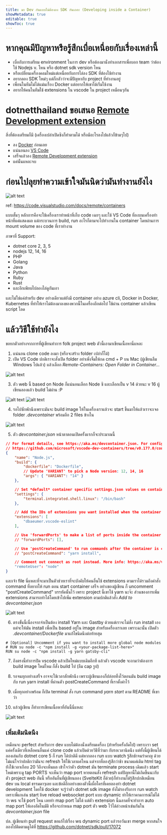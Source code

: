 ```yaml
---
title: มา Dev กันแบบไม่ต้องลง SDK กันเถอะ (Developing inside a Container) 
showMetadata: true
editable: true
showToc: true
---
```




# หากคุณมีปัญหาหรือรู้สึกเบื่อเหนื่อยกับเรื่องเหล่านี้

- เบื่อกับการเตรียม environment ในการ dev หรือต้องมานั่งทำเอกสารเพื่อบอก team ว่าต้องใช้ Nodejs v. ไหน หรือ dotnet sdk version ไหน
- หรือเปลี่ยนเครื่องคอมใหม่แต่เหนื่อยกับการไล่ลง SDK ที่ต้องใช้ทำงาน
- อยากลอง SDK ใหม่ๆ แต่ก็กลัวว่าจะมีปัญหากับ project ที่ทำงานอยู่
- เพื่อนในทีมไม่ได้แม่นเรื่อง Docker แต่อยากให้เขาได้เริ่มใช้งาน
- อยากให้คนในทีมใช้ extensions ใน vscode ใน project เหมือนๆกัน

# dotnetthailand ขอเสนอ [Remote Development extension](https://marketplace.visualstudio.com/items?itemName=ms-vscode-remote.vscode-remote-extensionpack)

สิ่งที่ต้องเตรียมก็มี (เครื่องเปล่าเปิดซิงก็ทำตามได้ หรือมีอะไรลงไปแล้วก็ข้ามๆไป)

- ลง [Docker](https://docs.docker.com/get-docker/) ก่อนเลย
- แน่นอนลง [VS Code](https://code.visualstudio.com/download)
- เสร็จแล้วลง [Remote Development extension](https://marketplace.visualstudio.com/items?itemName=ms-vscode-remote.vscode-remote-extensionpack)
- แค่นั้นแหละจบ

# ก่อนไปลุยทำความเข้าใจมันนิดว่ามันทำงานยังไง

![alt text][architecture]

ref: https://code.visualstudio.com/docs/remote/containers

แบบสั้นๆ หลักการคือจะใช้เครื่องเราทำหน้าที่เก็บ code เฉยๆ และใช้ VS Code ที่ลงบนเครื่องทำหน้าที่แค่แสดงผล แต่กระบวนการ build, run อะไรก็ตามจะไปทำงานใน container โดยผ่านการ mount volume ของ code ที่เราทำงาน

ภาษาที่ Support:

- dotnet core 2, 3, 5
- nodejs 12, 14, 16
- PHP
- Golang
- Java
- Python
- Ruby
- Rust
- และอีกเพียบไปลองไล่ดูกันเอา

และไม่ใช่แค่สำหรับ dev อย่างเดียวแต่ยังมี container อย่าง azure cli, Docker in Docker, Kubernetes ที่ทำให้เราไม่ต้องมาลงของพวกนี้ในเครื่องอีกต่อไป ใช้ผ่าน container แล้วเขียน script โลด

# แล้ววิธีใช้ทำยังไง

ขอยกตัวอย่างจากการที่ผู้เขียนทำการ folk project web ตัวนี้เอามาเขียนเนื้อหานี่แหละ

1. แน่นอน clone code ลงมา (หรือจะสร้าง folder เปล่าก็ได้)
2. เปิด VS Code ปกติเราจะสั่งเปิด folder อย่าเพิ่งจิ้มให้กด cmd + P บน Mac (ผู้เขียนลืม Windows ไปแล้ว) แล้วเลือก *Remote-Containers: Open Folder in Container...*

![alt text][open]

3. ตัว web นี้ based on Node ก็แน่นอนเลือก Node ซิ และเลือกเป็น v 14 ด้วยนะ v 16 ผู้เขียนลองแล้ว build ไม่ผ่าน :P

![alt text][selectNode]
![alt text][v14]

4. รอไปซักพักนึงเพราะมันจะ build image ให้ในเครื่องเราแล้วจะ start ขึ้นมาให้แล้วเราจะเจอ folder *.devcontainer* พร้อมอีก 2 files ข้างใน

![alt text][devcontainer]

5. ตัว *devcontainer.json* หน้าตาตอนเปิดครั้งแรกก็จะประมาณนี้

```json
// For format details, see https://aka.ms/devcontainer.json. For config options, see the README at:
// https://github.com/microsoft/vscode-dev-containers/tree/v0.177.0/containers/javascript-node
{
	"name": "Node.js",
	"build": {
		"dockerfile": "Dockerfile",
		// Update 'VARIANT' to pick a Node version: 12, 14, 16
		"args": { "VARIANT": "14" }
	},

	// Set *default* container specific settings.json values on container create.
	"settings": { 
		"terminal.integrated.shell.linux": "/bin/bash"
	},

	// Add the IDs of extensions you want installed when the container is created.
	"extensions": [
		"dbaeumer.vscode-eslint"
	],

	// Use 'forwardPorts' to make a list of ports inside the container available locally.
	// "forwardPorts": [],

	// Use 'postCreateCommand' to run commands after the container is created.
	// "postCreateCommand": "yarn install",

	// Comment out connect as root instead. More info: https://aka.ms/vscode-remote/containers/non-root.
	"remoteUser": "node"
}
```

และเจ้า file นี่แหละที่จะมาเป็นตัวช่วยเราที่จะบังคับให้คนอื่นใช้ extensions ตามเราได้รวมถึงคำสั่ง command ที่อยากให้ run ตอน start container เสร็จ อย่างของผู้เขียน ก็ uncomment "postCreateCommand" บรรทัดนั้นไว้ เพราะ project นี้เขาใช้ yarn นะจ๊ะ ส่วนของการเพิ่ม extensions สามารถทำได้โดยเข้าไปเพิ่ม extension ตามปกติแล้วสั่ง *Add to devcontainer.json*

![alt text][saveextension]

6. ตรงขั้นนี้เนื่องจากจำเป็นต้อง install Yarn และ Gastby ด้วยแต่เราจะไม่สั่ง run install เองแต่จะให้มัน install เพื่อเป็น based อยู่ใน image สำหรับเครื่องเราเลย เพราะฉะนั้น เปิดตัว *.devcontainer/Dockerfile* มาแก้ไขนิดนึงต่อท้ายสุด

```
# [Optional] Uncomment if you want to install more global node modules
# RUN su node -c "npm install -g <your-package-list-here>"
RUN su node -c "npm install -g yarn gatsby-cli"
```
7. ถึงตรงนี้ทำการปิด vscode แล้วเปิดใหม่แบบเดิมอีกที แล้วตัว vscode จะถามว่าต้องการ build image ใหม่ไหม ก็สั่ง build ไป (ลืม cap รูป)

8. รอจนทุกอย่างเสร็จ อาจจะใช้เวลาสักพักนึง เพราะผู้เขียนเองก็ปล่อยทิ้งไว้ตอนมัน build image กับ run yarn install ที่ผ่านตัว postCreateCommand ที่เราตั้งค่าไว้

9. เมื่อทุกอย่างพร้อม ก็เปิด terminal สั่ง run command *yarn start* ตาม README ที่เขาว่า

10. แล้วผู้เขียน ก็ทำการเขียนเนื้อหาที่อันนี้นี่แหละ

![alt text][done]

## เพิ่มเติมนิดนึง

เหมือนจะ perfect สำหรับการ dev แบบไม่ต้องนั่งเตรียมเครื่อง (สำหรับครั้งถัดไป) เพราะเรา set แค่ครั้งเดียวที่เหลือคนอื่นแค่ clone code แล้วเปิดด้วยวิธีที่ว่ามา กับรอเวลานิดนึง แต่ทั้งนี้ผู้เขียนได้ลองเล่นกับ dotnet core 5 ก็ run ได้ปกติดี แต่หากลอง run แบบ watch รู้สึกช้าจนรำคาญ ด้วยไม่แน่ใจว่าปกติกว่ามันจะ refresh ให้ใช้เวลาแค่ไหน แต่จากที่ลองรู้สึกว่าช้า ขนาดแค่เติม html tag ยังใช้เวลาเกือบ 20 วิถึงจะเห็นผล เข้าใจว่าตัว dotnet มัน terminate process เดิมแล้ว start ใหม่เพราะดู tap PORTS จะเห็นว่า map port หายตอนสั่ง refresh แต่ปัญหานี้ไม่เกิดขึ้นนะกับตัว project web อันนี้ หรืออันอื่นที่ผู้เขียนลอง (SvelteKit ก็ด้วย)ก็ทำงานได้รู้สึกปกติเหมือน dev บน local ธรรมดาๆเลย และข้อดีอีกอย่างของตัวนี้เผื่อใครที่เคยลองทำ dotnet development โดยใช้ docker จะรู้ว่าตัว dotnet sdk image ยังไม่รองรับการ run watch เพราะพี่แกเล่น start live reload websocket port แบบ dynamic ทำให้เราคาดการณ์ไม่ได้ว่า ws จะใช้ port ไหน เลยทำ map port ไม่ได้ แต่ตัว extension นี้ฉลาดที่จะทำการ auto map port ให้เองอัตโนมัติ หรือจะกำหนด map port ตัว web ไว้ได้ล่วงหน้าเช่นกันใน *devcontainer.json* file 

ปล. ผู้เขียนทำ pull request ขอแก้ไปเรื่อง ws dynamic port แล้วรอวันเขา merge หากสนใจลองไปติดตามดูได้ที่ https://github.com/dotnet/sdk/pull/17072 

[architecture]: https://code.visualstudio.com/assets/docs/remote/containers/architecture-containers.png "Architecture"
[open]: images/open.png "Open Folder in Container"
[selectNode]: images/selectNodejs.png "Select Nodejs"
[v14]: images/v14.png "Select v14"
[devcontainer]: images/devcontainer.png "Dev Container"
[saveextension]: images/saveextension.png "Save Extension"
[done]: images/done.png "Done"